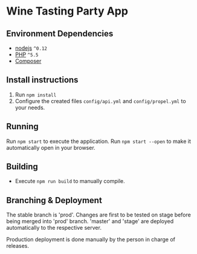 Wine Tasting Party App
===================================

## Environment Dependencies
* [nodejs](https://nodejs.org/) `^0.12`
* [PHP](https://php.net) `^5.5`
* [Composer](https://getcomposer.org/)

## Install instructions

1. Run `npm install`
2. Configure the created files `config/api.yml` and `config/propel.yml` to your needs.

## Running

Run `npm start` to execute the application. Run `npm start --open` to make it automatically open in your browser.

## Building

* Execute `npm run build` to manually compile.

## Branching & Deployment

The stable branch is 'prod'.
Changes are first to be tested on stage before being merged into 'prod' branch.
'master' and 'stage' are deployed automatically to the respective server.

Production deployment is done manually by the person in charge of releases.

